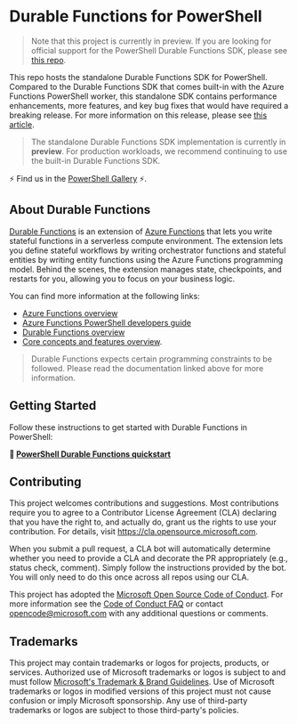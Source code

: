 # Durable Functions for PowerShell

> Note that this project is currently in preview. If you are looking for official support for the PowerShell Durable Functions SDK, please see [this repo](https://github.com/Azure/azure-functions-powershell-worker).

This repo hosts the standalone Durable Functions SDK for PowerShell. Compared to the Durable Functions SDK that comes built-in with the Azure Functions PowerShell worker, this standalone SDK contains performance enhancements, more features, and key bug fixes that would have required a breaking release. For more information on this release, please see [this article](TODO).

> The standalone Durable Functions SDK implementation is currently in **preview**. For production workloads, we recommend continuing to use the built-in Durable Functions SDK.

⚡ Find us in the [PowerShell Gallery](https://www.powershellgallery.com/packages/AzureFunctions.PowerShell.Durable.SDK) ⚡.


## About Durable Functions
 [Durable Functions](https://docs.microsoft.com/en-us/azure/azure-functions/durable/durable-functions-overview) is an extension of [Azure Functions](https://docs.microsoft.com/en-us/azure/azure-functions/functions-overview) that lets you write stateful functions in a serverless compute environment. The extension lets you define stateful workflows by writing orchestrator functions and stateful entities by writing entity functions using the Azure Functions programming model. Behind the scenes, the extension manages state, checkpoints, and restarts for you, allowing you to focus on your business logic.

You can find more information at the following links:

* [Azure Functions overview](https://docs.microsoft.com/en-us/azure/azure-functions/functions-overview)
* [Azure Functions PowerShell developers guide](https://learn.microsoft.com/en-us/azure/azure-functions/functions-reference-powershell)
* [Durable Functions overview](https://docs.microsoft.com/en-us/azure/azure-functions/durable/durable-functions-overview)
* [Core concepts and features overview](https://docs.microsoft.com/en-us/azure/azure-functions/durable/durable-functions-types-features-overview).

> Durable Functions expects certain programming constraints to be followed. Please read the documentation linked above for more information.

## Getting Started

Follow these instructions to get started with Durable Functions in PowerShell:

**🚀 [PowerShell Durable Functions quickstart](https://learn.microsoft.com/en-us/azure/azure-functions/durable/quickstart-powershell-vscode)**

## Contributing

This project welcomes contributions and suggestions.  Most contributions require you to agree to a
Contributor License Agreement (CLA) declaring that you have the right to, and actually do, grant us
the rights to use your contribution. For details, visit https://cla.opensource.microsoft.com.

When you submit a pull request, a CLA bot will automatically determine whether you need to provide
a CLA and decorate the PR appropriately (e.g., status check, comment). Simply follow the instructions
provided by the bot. You will only need to do this once across all repos using our CLA.

This project has adopted the [Microsoft Open Source Code of Conduct](https://opensource.microsoft.com/codeofconduct/).
For more information see the [Code of Conduct FAQ](https://opensource.microsoft.com/codeofconduct/faq/) or
contact [opencode@microsoft.com](mailto:opencode@microsoft.com) with any additional questions or comments.

## Trademarks

This project may contain trademarks or logos for projects, products, or services. Authorized use of Microsoft
trademarks or logos is subject to and must follow
[Microsoft's Trademark & Brand Guidelines](https://www.microsoft.com/legal/intellectualproperty/trademarks/usage/general).
Use of Microsoft trademarks or logos in modified versions of this project must not cause confusion or imply Microsoft sponsorship.
Any use of third-party trademarks or logos are subject to those third-party's policies.
